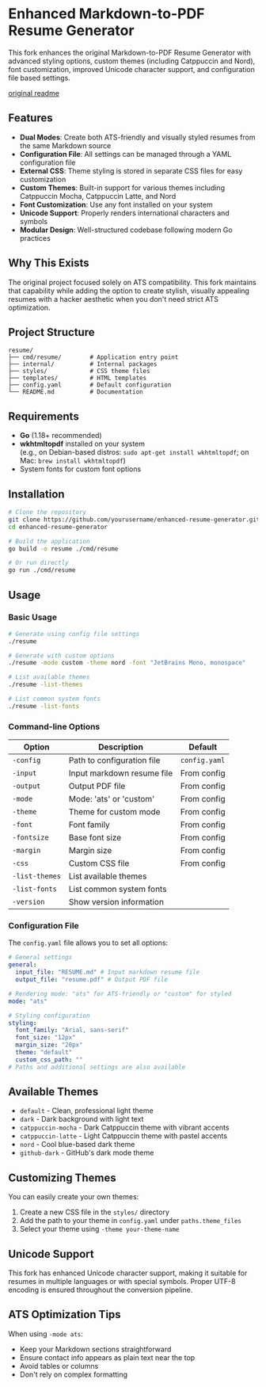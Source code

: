 # Enhanced Markdown-to-PDF Resume Generator

This fork enhances the original Markdown-to-PDF Resume Generator with advanced styling options, custom themes (including Catppuccin and Nord), font customization, improved Unicode character support, and configuration file based settings.

[original readme](bkp_code/README_original)

## Features

- **Dual Modes**: Create both ATS-friendly and visually styled resumes from the same Markdown source
- **Configuration File**: All settings can be managed through a YAML configuration file
- **External CSS**: Theme styling is stored in separate CSS files for easy customization
- **Custom Themes**: Built-in support for various themes including Catppuccin Mocha, Catppuccin Latte, and Nord
- **Font Customization**: Use any font installed on your system
- **Unicode Support**: Properly renders international characters and symbols
- **Modular Design**: Well-structured codebase following modern Go practices

## Why This Exists

The original project focused solely on ATS compatibility. This fork maintains that capability while adding the option to create stylish, visually appealing resumes with a hacker aesthetic when you don't need strict ATS optimization.

## Project Structure

```
resume/
├── cmd/resume/        # Application entry point
├── internal/          # Internal packages
├── styles/            # CSS theme files
├── templates/         # HTML templates
├── config.yaml        # Default configuration
└── README.md          # Documentation
```

## Requirements

- **Go** (1.18+ recommended)
- **wkhtmltopdf** installed on your system  
  (e.g., on Debian-based distros: `sudo apt-get install wkhtmltopdf`; on Mac: `brew install wkhtmltopdf`)
- System fonts for custom font options

## Installation

```bash
# Clone the repository
git clone https://github.com/yourusername/enhanced-resume-generator.git
cd enhanced-resume-generator

# Build the application
go build -o resume ./cmd/resume

# Or run directly
go run ./cmd/resume
```

## Usage

### Basic Usage

```bash
# Generate using config file settings
./resume

# Generate with custom options
./resume -mode custom -theme nord -font "JetBrains Mono, monospace"

# List available themes
./resume -list-themes

# List common system fonts
./resume -list-fonts
```

### Command-line Options

| Option         | Description                | Default       |
| -------------- | -------------------------- | ------------- |
| `-config`      | Path to configuration file | `config.yaml` |
| `-input`       | Input markdown resume file | From config   |
| `-output`      | Output PDF file            | From config   |
| `-mode`        | Mode: 'ats' or 'custom'    | From config   |
| `-theme`       | Theme for custom mode      | From config   |
| `-font`        | Font family                | From config   |
| `-fontsize`    | Base font size             | From config   |
| `-margin`      | Margin size                | From config   |
| `-css`         | Custom CSS file            | From config   |
| `-list-themes` | List available themes      |               |
| `-list-fonts`  | List common system fonts   |               |
| `-version`     | Show version information   |               |

### Configuration File

The `config.yaml` file allows you to set all options:

```yaml
# General settings
general:
  input_file: "RESUME.md" # Input markdown resume file
  output_file: "resume.pdf" # Output PDF file

# Rendering mode: "ats" for ATS-friendly or "custom" for styled
mode: "ats"

# Styling configuration
styling:
  font_family: "Arial, sans-serif"
  font_size: "12px"
  margin_size: "20px"
  theme: "default"
  custom_css_path: ""
# Paths and additional settings are also available
```

## Available Themes

- `default` - Clean, professional light theme
- `dark` - Dark background with light text
- `catppuccin-mocha` - Dark Catppuccin theme with vibrant accents
- `catppuccin-latte` - Light Catppuccin theme with pastel accents
- `nord` - Cool blue-based dark theme
- `github-dark` - GitHub's dark mode theme

## Customizing Themes

You can easily create your own themes:

1. Create a new CSS file in the `styles/` directory
2. Add the path to your theme in `config.yaml` under `paths.theme_files`
3. Select your theme using `-theme your-theme-name`

## Unicode Support

This fork has enhanced Unicode character support, making it suitable for resumes in multiple languages or with special symbols. Proper UTF-8 encoding is ensured throughout the conversion pipeline.

## ATS Optimization Tips

When using `-mode ats`:

- Keep your Markdown sections straightforward
- Ensure contact info appears as plain text near the top
- Avoid tables or columns
- Don't rely on complex formatting
